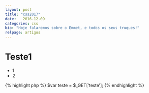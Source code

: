 ```yaml
---
layout: post
title: "css2017"
date:   2016-12-09
categories: css 
bio: "Hoje falaremos sobre o Emmet, e todos os seus truques!"
relpage: artigos
---
```



# Teste1


- 1
- 2


{% highlight php %}
$var teste = $_GET['teste'];
{% endhighlight %}
